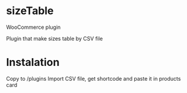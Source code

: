 # sizeTable
WooCommerce plugin

Plugin that make sizes table by CSV file

# Instalation

Copy to /plugins
Import CSV file, get shortcode and paste it in products card
